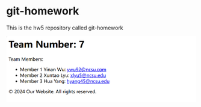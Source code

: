 # git-homework
This is the hw5 repository called git-homework

![Webpage Screenshot](screenshot.png)